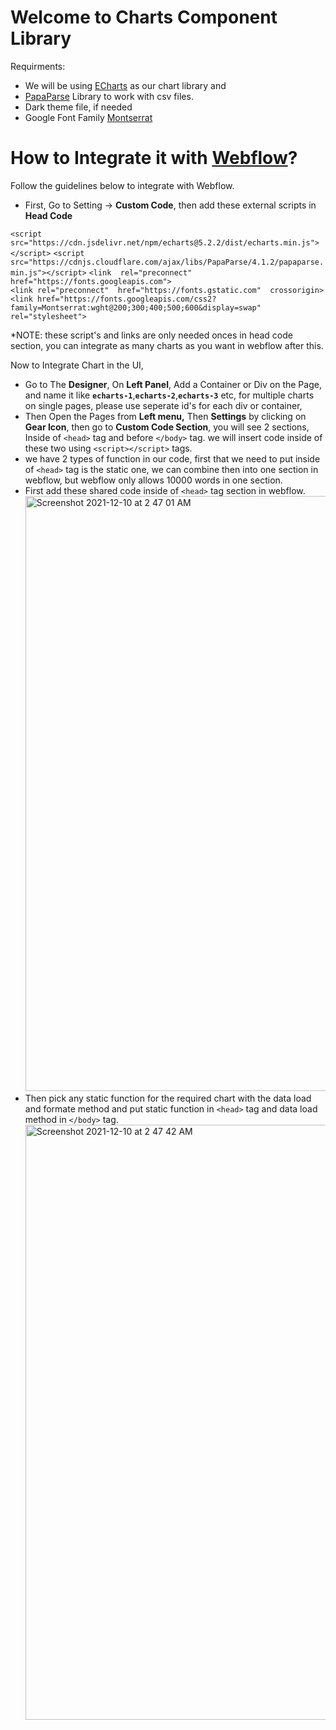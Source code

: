 
# Welcome to Charts Component Library

  

Requirments:

  

- We will be using [ECharts](https://echarts.apache.org/en/index.html) as our chart library and
-  [PapaParse](https://www.papaparse.com/) Library to work with csv files.
- Dark theme file, if needed
- Google Font Family [Montserrat](https://fonts.googleapis.com/css2?family=Montserrat)

  

# How to Integrate it with [Webflow](https://webflow.com/)?

  

Follow the guidelines below to integrate with Webflow.

  

 - First, Go to Setting -> **Custom Code**, then add these external scripts in **Head Code**

`<script src="https://cdn.jsdelivr.net/npm/echarts@5.2.2/dist/echarts.min.js"></script>`    `<script src="https://cdnjs.cloudflare.com/ajax/libs/PapaParse/4.1.2/papaparse.min.js"></script>`    `<link  rel="preconnect"  href="https://fonts.googleapis.com">`  
`<link rel="preconnect"  href="https://fonts.gstatic.com"  crossorigin>`     
`<link href="https://fonts.googleapis.com/css2?family=Montserrat:wght@200;300;400;500;600&display=swap"    rel="stylesheet">`

*NOTE:  these script's and links are only needed onces in head code section, you can integrate as many charts as you want in webflow after this.

Now to Integrate Chart in the UI, 

 - Go to The **Designer**, On **Left Panel**, Add a Container or Div on the Page, and name it like **`echarts-1`**,**`echarts-2`**,**`echarts-3`**  etc, for multiple charts on single pages, please use seperate id's for each div or container,
 - Then Open the Pages from **Left menu,** Then **Settings** by clicking on **Gear Icon**, then go to **Custom Code Section**, you will see 2 sections, Inside of `<head>` tag and before `</body>`  tag. we will insert code inside of these two using `<script></script>`  tags. 
 - we have 2 types of function in our code, first that we need to put inside of `<head>` tag is the static one, we can combine then into one section in webflow, but webflow only allows 10000 words in one section.
 -  First add these shared code inside of `<head>` tag section in webflow. <img width="952" alt="Screenshot 2021-12-10 at 2 47 01 AM" src="https://user-images.githubusercontent.com/19934571/145480882-b341c928-5047-4d14-a6bc-790190e774f5.png">  
 - Then pick any static function for the required chart with the data load and formate method and put static function in `<head>` tag and data load method in `</body>` tag. <img width="952" alt="Screenshot 2021-12-10 at 2 47 42 AM" src="https://user-images.githubusercontent.com/19934571/145480982-d1c50b0d-8ed1-45f9-ab81-e2dcfb8e8fc5.png">

